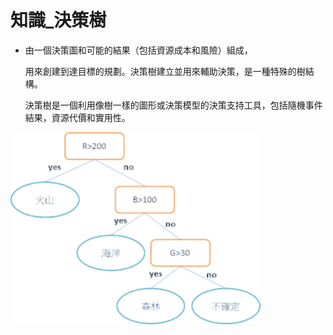 
# 知識_決策樹


- 由一個決策圖和可能的結果（包括資源成本和風險）組成，

  用來創建到達目標的規劃。決策樹建立並用來輔助決策，是一種特殊的樹結構。
  
  決策樹是一個利用像樹一樣的圖形或決策模型的決策支持工具，包括隨機事件結果，資源代價和實用性。


<img src="決策樹1.png" width="400">




